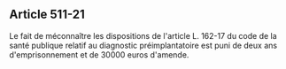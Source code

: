 Article 511-21
----
Le fait de méconnaître les dispositions de l'article L. 162-17 du code de la
santé publique relatif au diagnostic préimplantatoire est puni de deux ans
d'emprisonnement et de 30000 euros d'amende.
